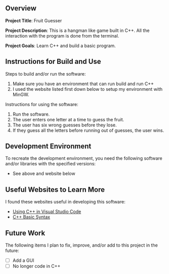 ## Overview

**Project Title**: Fruit Guesser   

**Project Description**: This is a hangman like game built in C++. All the interaction with the program is done from the terminal.

**Project Goals**: Learn C++ and build a basic program.

## Instructions for Build and Use

Steps to build and/or run the software:

1. Make sure you have an environment that can run build and run C++
2. I used the website listed first down below to setup my environment with MinGW.

Instructions for using the software:

1. Run the software.
2. The user enters one letter at a time to guess the fruit.
3. The user has six wrong guesses before they lose.
4. If they guess all the letters before running out of guesses, the user wins.

## Development Environment 

To recreate the development environment, you need the following software and/or libraries with the specified versions:

* See above and website below

## Useful Websites to Learn More

I found these websites useful in developing this software:

* [Using C++ in Visual Studio Code](https://code.visualstudio.com/docs/languages/cpp)
* [C++ Basic Syntax](https://code.visualstudio.com/docs/languages/cpp)

## Future Work

The following items I plan to fix, improve, and/or add to this project in the future:

* [ ] Add a GUI
* [ ] No longer code in C++
